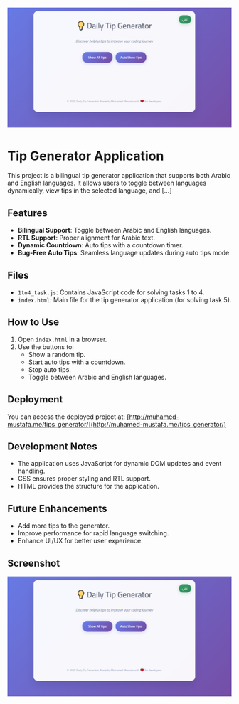 # ![Overview](overview.png)

# Tip Generator Application

This project is a bilingual tip generator application that supports both Arabic and English languages. It allows users to toggle between languages dynamically, view tips in the selected language, and [...]

## Features

- **Bilingual Support**: Toggle between Arabic and English languages.
- **RTL Support**: Proper alignment for Arabic text.
- **Dynamic Countdown**: Auto tips with a countdown timer.
- **Bug-Free Auto Tips**: Seamless language updates during auto tips mode.

## Files

- `1to4_task.js`: Contains JavaScript code for solving tasks 1 to 4.
- `index.html`: Main file for the tip generator application (for solving task 5).

## How to Use

1. Open `index.html` in a browser.
2. Use the buttons to:
   - Show a random tip.
   - Start auto tips with a countdown.
   - Stop auto tips.
   - Toggle between Arabic and English languages.

## Deployment

You can access the deployed project at: [http://muhamed-mustafa.me/tips_generator/](http://muhamed-mustafa.me/tips_generator/)

## Development Notes

- The application uses JavaScript for dynamic DOM updates and event handling.
- CSS ensures proper styling and RTL support.
- HTML provides the structure for the application.

## Future Enhancements

- Add more tips to the generator.
- Improve performance for rapid language switching.
- Enhance UI/UX for better user experience.

## Screenshot

![Overview](overview.png)